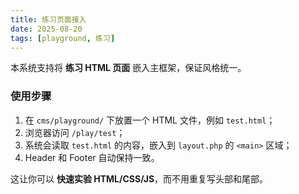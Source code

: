```yaml
---
title: 练习页面接入
date: 2025-08-20
tags: [playground, 练习]
---
```


本系统支持将 **练习 HTML 页面** 嵌入主框架，保证风格统一。

### 使用步骤
1. 在 `cms/playground/` 下放置一个 HTML 文件，例如 `test.html`；
2. 浏览器访问 `/play/test`；
3. 系统会读取 `test.html` 的内容，嵌入到 `layout.php` 的 `<main>` 区域；
4. Header 和 Footer 自动保持一致。

这让你可以 **快速实验 HTML/CSS/JS**，而不用重复写头部和尾部。

